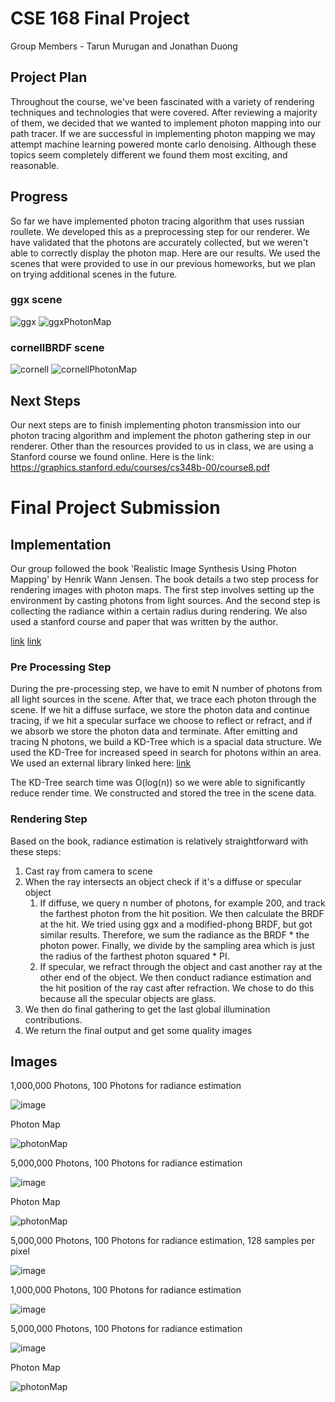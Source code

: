 # CSE 168 Final Project

Group Members - Tarun Murugan and Jonathan Duong

## Project Plan
Throughout the course, we've been fascinated with a variety of rendering techniques and technologies that were covered. After reviewing a majority of them, we decided that we wanted to implement photon mapping into our path tracer. If we are successful in implementing photon mapping we may attempt machine learning powered monte carlo denoising. Although these topics seem completely different we found them most exciting, and reasonable.

## Progress
So far we have implemented photon tracing algorithm that uses russian roullete. We developed this as a preprocessing step for our renderer. We have validated that the photons are accurately collected, but we weren't able to correctly display the photon map. Here are our results. We used the scenes that were provided to use in our previous homeworks, but we plan on trying additional scenes in the future.

### ggx scene

![ggx](./ggx.png)
![ggxPhotonMap](./ggxPhotonMap.png)

### cornellBRDF scene

![cornell](./cornellBRDF.png)
![cornellPhotonMap](./cornellBRDFPhotonMap.png)


## Next Steps
Our next steps are to finish implementing photon transmission into our photon tracing algorithm and implement the photon gathering step in our renderer. Other than the resources provided to us in class, we are using a Stanford course we found online. Here is the link: https://graphics.stanford.edu/courses/cs348b-00/course8.pdf

# Final Project Submission

## Implementation
Our group followed the book 'Realistic Image Synthesis Using Photon Mapping' by Henrik Wann Jensen. The book details a two step process for rendering images with photon maps. The first step involves setting up the environment by casting photons from light sources. And the second step is collecting the radiance within a certain radius during rendering. We also used a stanford course and paper that was written by the author.

[link](http://graphics.ucsd.edu/~henrik/papers/photon_map/global_illumination_using_photon_maps_egwr96.pdf)
[link](https://graphics.stanford.edu/courses/cs348b-00/course8.pdf)

### Pre Processing Step
During the pre-processing step, we have to emit N number of photons from all light sources in the scene. After that, we trace each photon through the scene. If we hit a diffuse surface, we store the photon data and continue tracing, if we hit a specular surface we choose to reflect or refract, and if we absorb we store the photon data and terminate. After emitting and tracing N photons, we build a KD-Tree which is a spacial data structure. We used the KD-Tree for increased speed in search for photons within an area. We used an external library linked here:
[link](https://github.com/cdalitz/kdtree-cpp)

The KD-Tree search time was O(log(n)) so we were able to significantly reduce render time. We constructed and stored the tree in the scene data.

### Rendering Step
Based on the book, radiance estimation is relatively straightforward with these steps:

1) Cast ray from camera to scene
2) When the ray intersects an object check if it's a diffuse or specular object
   1) If diffuse, we query n number of photons, for example 200, and track the farthest photon from the hit position. We then calculate the BRDF at the hit. We tried using ggx and a modified-phong BRDF, but got similar results. Therefore, we sum the radiance as the BRDF * the photon power. Finally, we divide by the sampling area which is just the radius of the farthest photon squared * PI.
   2) If specular, we refract through the object and cast another ray at the other end of the object. We then conduct radiance estimation and the hit position of the ray cast after refraction. We chose to do this because all the specular objects are glass.
3) We then do final gathering to get the last global illumination contributions.
4) We return the final output and get some quality images


## Images

1,000,000 Photons, 100 Photons for radiance estimation

![image](refraction100000Shot100Collected.png)

Photon Map 

![photonMap](refraction100000Shot100CollectedPhotonMap.png)


5,000,000 Photons, 100 Photons for radiance estimation

![image](refraction500000Shot100Collected.png)

Photon Map 

![photonMap](refraction500000Shot100CollectedPhotonMap.png)


5,000,000 Photons, 100 Photons for radiance estimation, 128 samples per pixel

![image](dragon500000Shot100Collectedspp8.png)

1,000,000 Photons, 100 Photons for radiance estimation

![image](dragon100000Shot100Collected.png)

5,000,000 Photons, 100 Photons for radiance estimation

![image](cornellBRDF500000Shot100Collected.png)

Photon Map 

![photonMap](cornellBRDF500000Shot100CollectedPhotonMap.png)



